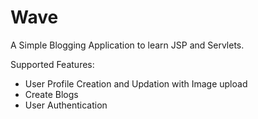 # Wave
A Simple Blogging Application to learn JSP and Servlets.

Supported Features:
- User Profile Creation and Updation with Image upload
- Create Blogs
- User Authentication
